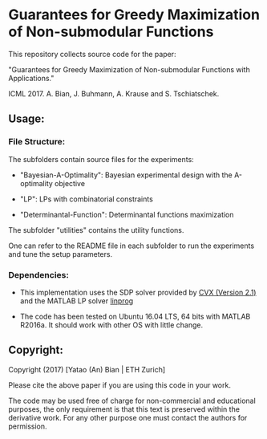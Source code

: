 # Guarantees for Greedy Maximization of Non-submodular Functions


This repository collects source code for the paper:

"Guarantees for Greedy Maximization of Non-submodular Functions with Applications."

 ICML 2017. A.  Bian, J. Buhmann, A. Krause and S. Tschiatschek.


## Usage:

### File Structure:

The subfolders contain source files for the experiments:

- "Bayesian-A-Optimality": Bayesian experimental design with the A-optimality objective

- "LP": LPs with combinatorial constraints

- "Determinantal-Function": Determinantal functions maximization

The subfolder "utilities" contains the utility functions.

One can refer to the README file in each subfolder to
run the experiments and tune the setup parameters.

### Dependencies:

- This implementation uses the SDP solver provided by  [CVX (Version 2.1)](http://cvxr.com/cvx/) and the MATLAB LP solver [linprog](https://ch.mathworks.com/help/optim/ug/linprog.html)

- The code has been tested on Ubuntu 16.04 LTS, 64 bits with MATLAB R2016a. It should work with other OS with little change.

## Copyright:

Copyright (2017) [Yatao (An) Bian | ETH Zurich]  

Please cite the above paper if you are using this code in your work.

The code may be used free of charge for non-commercial and
educational purposes, the only requirement is that this text is
preserved within the derivative work. For any other purpose one
must contact the authors for permission.
